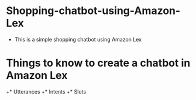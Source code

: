 # Shopping-chatbot-using-Amazon-Lex
+ This is a simple shopping chatbot using Amazon Lex

# Things to know to create a chatbot in Amazon Lex
+* Utterances
+* Intents
+* Slots

